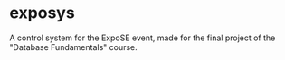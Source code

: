 # exposys
A control system for the ExpoSE event, made for the final project of the "Database Fundamentals" course.
